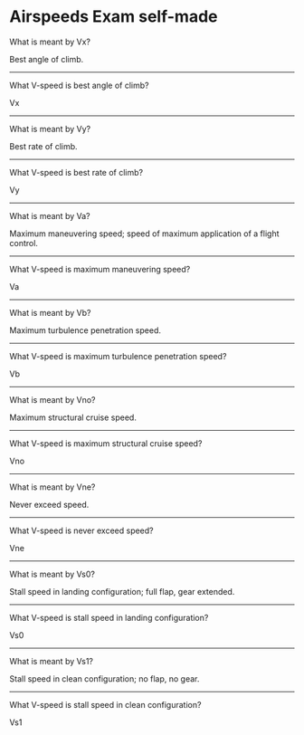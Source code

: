 # Airspeeds Exam self-made

What is meant by Vx?

Best angle of climb.

----

What V-speed is best angle of climb?

Vx

----

What is meant by Vy?

Best rate of climb.

----

What V-speed is best rate of climb?

Vy

----

What is meant by Va?

Maximum maneuvering speed; speed of maximum application of a flight control.

----

What V-speed is maximum maneuvering speed?

Va

----

What is meant by Vb?

Maximum turbulence penetration speed.

----

What V-speed is maximum turbulence penetration speed?

Vb

----

What is meant by Vno?

Maximum structural cruise speed.

----

What V-speed is maximum structural cruise speed?

Vno

----

What is meant by Vne?

Never exceed speed.

----

What V-speed is never exceed speed?

Vne

----

What is meant by Vs0?

Stall speed in landing configuration; full flap, gear extended.

----

What V-speed is stall speed in landing configuration?

Vs0

----

What is meant by Vs1?

Stall speed in clean configuration; no flap, no gear.

----

What V-speed is stall speed in clean configuration?

Vs1

